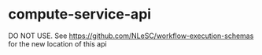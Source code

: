 # compute-service-api

DO NOT USE. See https://github.com/NLeSC/workflow-execution-schemas for the new location of this api
